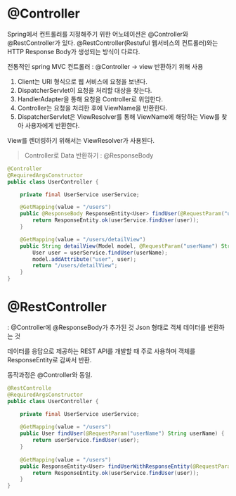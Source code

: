 # @Controller

Spring에서 컨트롤러를 지정해주기 위한 어노테이션은 @Controller와 @RestController가 있다.
@RestController(Restuful 웹서비스의 컨트롤러)와는 HTTP Response Body가 생성되는 방식이 다르다.


전통적인 spring MVC 컨트롤러 : @Controller -> view 반환하기 위해 사용

1. Client는 URI 형식으로 웹 서비스에 요청을 보낸다.
2. DispatcherServlet이 요청을 처리할 대상을 찾는다.
3. HandlerAdapter을 통해 요청을 Controller로 위임한다.
4. Controller는 요청을 처리한 후에 ViewName을 반환한다.
5. DispatcherServlet은 ViewResolver를 통해 ViewName에 해당하는 View를 찾아 사용자에게 반환한다.

View를 렌더링하기 위해서는 ViewResolver가 사용된다.

> Controller로 Data 반환하기 : @ResponseBody


```java
@Controller
@RequiredArgsConstructor
public class UserController {

	private final UserService userService;

	@GetMapping(value = "/users")
	public @ResponseBody ResponseEntity<User> findUser(@RequestParam("userName") String userName) {
		return ResponseEntity.ok(userService.findUser(user));
	}

	@GetMapping(value = "/users/detailView")
	public String detailView(Model model, @RequestParam("userName") String userName) {
		User user = userService.findUser(userName);
		model.addAttribute("user", user);
		return "/users/detailView";
	}
}
```


# @RestController
: @Controller에 @ResponseBody가 추가된 것
Json 형태로 객체 데이터를 반환하는 것

데이터를 응답으로 제공하는 REST API를 개발할 때 주로 사용하며 객체를 ResponseEntity로 감싸서 반환.

동작과정은 @Controller와 동일.

```java
@RestControlle
@RequiredArgsConstructor
public class UserController {

	private final UserService userService;
	
	@GetMapping(value = "/users")
	public User findUser(@RequestParam("userName") String userName) {
		return userService.findUser(user);
	}
	
	@GetMapping(value = "/users")
	public ResponseEntity<User> findUserWithResponseEntity(@RequestParam("userName") String userName) {
		return ResponseEntity.ok(userService.findUser(user)); 
	}
}
```


